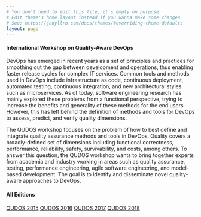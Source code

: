 ```yaml
---
# You don't need to edit this file, it's empty on purpose.
# Edit theme's home layout instead if you wanna make some changes
# See: https://jekyllrb.com/docs/themes/#overriding-theme-defaults
layout: page
---
```


#### International Workshop on Quality-Aware DevOps

DevOps has emerged in recent years as a set of principles and practices for smoothing out the gap between development and operations, thus enabling faster release cycles for complex IT services. Common tools and methods used in DevOps include infrastructure as code, continuous deployment, automated testing, continuous integration, and new architectural styles such as microservices.  As of today, software engineering research has mainly explored these problems from a functional perspective, trying to increase the benefits and generality of these methods for the end users. However, this has left behind the definition of methods and tools for DevOps to assess, predict, and verify quality dimensions.

The QUDOS workshop focuses on the problem of how to best define and integrate quality assurance methods and tools in DevOps. Quality covers a broadly-defined set of dimensions including functional correctness, performance, reliability, safety, survivability, and costs, among others. To answer this question, the QUDOS workshop wants to bring together experts from academia and industry working in areas such as quality assurance, testing, performance engineering, agile software engineering, and model-based development. The goal is to identify and disseminate novel quality-aware approaches to DevOps.

#### All Editions

[QUDOS 2015](http://2015)
[QUDOS 2016](http://2016)
[QUDOS 2017](http://2017)
[QUDOS 2018](http://2018)
